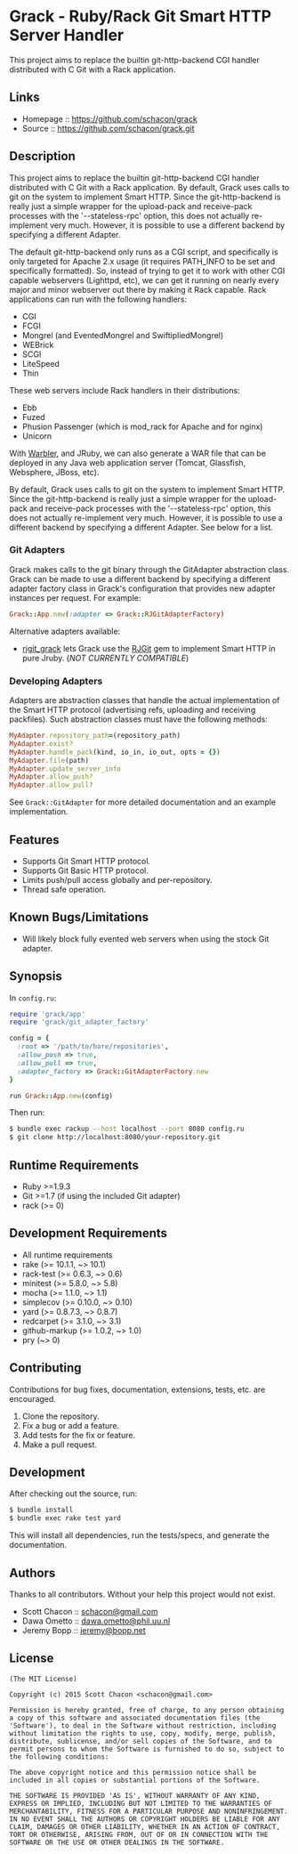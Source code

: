 # Grack - Ruby/Rack Git Smart HTTP Server Handler

This project aims to replace the builtin git-http-backend CGI handler
distributed with C Git with a Rack application.

## Links

* Homepage :: https://github.com/schacon/grack
* Source :: https://github.com/schacon/grack.git

## Description

This project aims to replace the builtin git-http-backend CGI handler
distributed with C Git with a Rack application. By default, Grack uses calls to
git on the system to implement Smart HTTP. Since the git-http-backend is really
just a simple wrapper for the upload-pack and receive-pack processes with the
'--stateless-rpc' option, this does not actually re-implement very much.
However, it is possible to use a different backend by specifying a different
Adapter.

The default git-http-backend only runs as a CGI script, and specifically is
only targeted for Apache 2.x usage (it requires PATH_INFO to be set and
specifically formatted).  So, instead of trying to get it to work with other
CGI capable webservers (Lighttpd, etc), we can get it running on nearly every
major and minor webserver out there by making it Rack capable.  Rack
applications can run with the following handlers:

* CGI
* FCGI
* Mongrel (and EventedMongrel and SwiftipliedMongrel)
* WEBrick
* SCGI
* LiteSpeed
* Thin

These web servers include Rack handlers in their distributions:

* Ebb
* Fuzed
* Phusion Passenger (which is mod_rack for Apache and for nginx)
* Unicorn

With [Warbler](http://caldersphere.rubyforge.org/warbler/classes/Warbler.html),
and JRuby, we can also generate a WAR file that can be deployed in any Java web
application server (Tomcat, Glassfish, Websphere, JBoss, etc).

By default, Grack uses calls to git on the system to implement Smart HTTP.
Since the git-http-backend is really just a simple wrapper for the upload-pack
and receive-pack processes with the '--stateless-rpc' option, this does not
actually re-implement very much. However, it is possible to use a different
backend by specifying a different Adapter. See below for a list.

### Git Adapters

Grack makes calls to the git binary through the GitAdapter abstraction class.
Grack can be made to use a different backend by specifying a different adapter
factory class in Grack's configuration that provides new adapter instances per
request. For example:

```ruby
Grack::App.new(:adapter => Grack::RJGitAdapterFactory)
```

Alternative adapters available:
* [rjgit_grack](http://github.com/dometto/rjgit_grack) lets Grack use the
  [RJGit](http://github.com/repotag/rjgit) gem to implement Smart HTTP in pure
  Jruby. (*NOT CURRENTLY COMPATIBLE*)

### Developing Adapters

Adapters are abstraction classes that handle the actual implementation of the
Smart HTTP protocol (advertising refs, uploading and receiving packfiles). Such
abstraction classes must have the following methods:

```ruby
MyAdapter.repository_path=(repository_path)
MyAdapter.exist?
MyAdapter.handle_pack(kind, io_in, io_out, opts = {})
MyAdapter.file(path)
MyAdapter.update_server_info
MyAdapter.allow_push?
MyAdapter.allow_pull?
```

See `Grack::GitAdapter` for more detailed documentation and an example
implementation.

## Features

* Supports Git Smart HTTP protocol.
* Supports Git Basic HTTP protocol.
* Limits push/pull access globally and per-repository.
* Thread safe operation.

## Known Bugs/Limitations

* Will likely block fully evented web servers when using the stock Git adapter.

## Synopsis

In `config.ru`:

```ruby
require 'grack/app'
require 'grack/git_adapter_factory'

config = {
  :root => '/path/to/bare/repositories',
  :allow_push => true,
  :allow_pull => true,
  :adapter_factory => Grack::GitAdapterFactory.new
}

run Grack::App.new(config)
```

Then run:

```sh
$ bundle exec rackup --host localhost --port 8080 config.ru
$ git clone http://localhost:8080/your-repository.git
```

## Runtime Requirements

* Ruby >=1.9.3
* Git >=1.7 (if using the included Git adapter)
* rack (>= 0)

## Development Requirements

* All runtime requirements
* rake (>= 10.1.1, ~> 10.1)
* rack-test (>= 0.6.3, ~> 0.6)
* minitest (>= 5.8.0, ~> 5.8)
* mocha (>= 1.1.0, ~> 1.1)
* simplecov (>= 0.10.0, ~> 0.10)
* yard (>= 0.8.7.3, ~> 0.8.7)
* redcarpet (>= 3.1.0, ~> 3.1)
* github-markup (>= 1.0.2, ~> 1.0)
* pry (~> 0)

## Contributing

Contributions for bug fixes, documentation, extensions, tests, etc. are
encouraged.

1. Clone the repository.
2. Fix a bug or add a feature.
3. Add tests for the fix or feature.
4. Make a pull request.

## Development

After checking out the source, run:

```sh
$ bundle install
$ bundle exec rake test yard
```

This will install all dependencies, run the tests/specs, and generate the
documentation.

## Authors

Thanks to all contributors.  Without your help this project would not exist.

* Scott Chacon :: schacon@gmail.com
* Dawa Ometto :: dawa.ometto@phil.uu.nl
* Jeremy Bopp :: jeremy@bopp.net

## License

```
(The MIT License)

Copyright (c) 2015 Scott Chacon <schacon@gmail.com>

Permission is hereby granted, free of charge, to any person obtaining
a copy of this software and associated documentation files (the
'Software'), to deal in the Software without restriction, including
without limitation the rights to use, copy, modify, merge, publish,
distribute, sublicense, and/or sell copies of the Software, and to
permit persons to whom the Software is furnished to do so, subject to
the following conditions:

The above copyright notice and this permission notice shall be
included in all copies or substantial portions of the Software.

THE SOFTWARE IS PROVIDED 'AS IS', WITHOUT WARRANTY OF ANY KIND,
EXPRESS OR IMPLIED, INCLUDING BUT NOT LIMITED TO THE WARRANTIES OF
MERCHANTABILITY, FITNESS FOR A PARTICULAR PURPOSE AND NONINFRINGEMENT.
IN NO EVENT SHALL THE AUTHORS OR COPYRIGHT HOLDERS BE LIABLE FOR ANY
CLAIM, DAMAGES OR OTHER LIABILITY, WHETHER IN AN ACTION OF CONTRACT,
TORT OR OTHERWISE, ARISING FROM, OUT OF OR IN CONNECTION WITH THE
SOFTWARE OR THE USE OR OTHER DEALINGS IN THE SOFTWARE.
```
